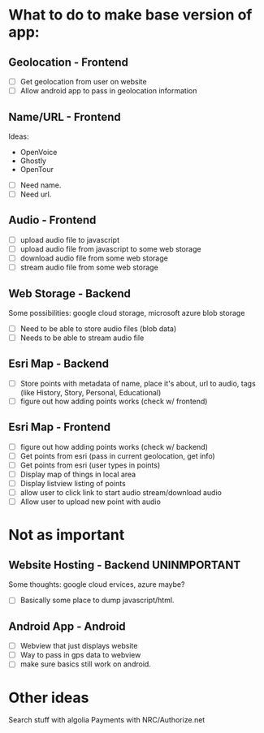 # What to do to make base version of app:

## Geolocation - Frontend
- [ ] Get geolocation from user on website
- [ ] Allow android app to pass in geolocation information

## Name/URL - Frontend
Ideas: 
* OpenVoice
* Ghostly
* OpenTour
- [ ] Need name.
- [ ] Need url.

## Audio - Frontend
- [ ] upload audio file to javascript
- [ ] upload audio file from javascript to some web storage
- [ ] download audio file from some web storage
- [ ] stream audio file from some web storage

## Web Storage - Backend
Some possibilities: google cloud storage, microsoft azure blob storage
- [ ] Need to be able to store audio files (blob data)
- [ ] Needs to be able to stream audio file

## Esri Map - Backend
- [ ] Store points with metadata of name, place it's about, url to audio, tags (like History, Story, Personal, Educational)
- [ ] figure out how adding points works (check w/ frontend)

## Esri Map - Frontend
- [ ] figure out how adding points works (check w/ backend)
- [ ] Get points from esri (pass in current geolocation, get info)
- [ ] Get points from esri (user types in points)
- [ ] Display map of things in local area
- [ ] Display listview listing of points
- [ ] allow user to click link to start audio stream/download audio
- [ ] Allow user to upload new point with audio

# Not as important

## Website Hosting - Backend UNINMPORTANT
Some thoughts: google cloud ervices, azure maybe?
- [ ] Basically some place to dump javascript/html.

## Android App - Android
- [ ] Webview that just displays website
- [ ] Way to pass in gps data to webview
- [ ] make sure basics still work on android.

# Other ideas
Search stuff with algolia
Payments with NRC/Authorize.net
